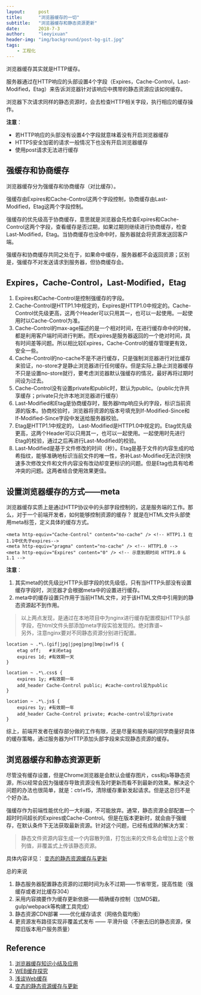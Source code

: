 ```yaml
---
layout:     post
title:      "浏览器缓存的一切"
subtitle:   "浏览器缓存和静态资源更新"
date:       2018-7-3
author:     "leeyixuan"
header-img: "img/background/post-bg-git.jpg"
tags:
    - 工程化
---
```




浏览器缓存其实就是HTTP缓存。

服务器通过在HTTP响应的头部设置4个字段（Expires，Cache-Control，Last-Modified，Etag）来告诉浏览器针对该响应中携带的静态资源应该如何缓存。

浏览器下次请求同样的静态资源时，会去检查HTTP相关字段，执行相应的缓存操作。

**注意**：
- 若HTTP响应的头部没有设置4个字段就意味着没有开启浏览器缓存
- HTTPS安全加密的请求一般情况下也没有开启浏览器缓存
- 使用post请求无法进行缓存



## 强缓存和协商缓存
浏览器缓存分为强缓存和协商缓存（对比缓存）。

强缓存由Expires和Cache-Control这两个字段控制，协商缓存由Last-Modified，Etag这两个字段控制。

强缓存的优先级高于协商缓存，意思就是浏览器会先检查Expires和Cache-Control这两个字段，查看缓存是否过期，如果过期则继续进行协商缓存，检查Last-Modified，Etag。当协商缓存也没命中时，服务器就会将资源发送回客户端。

强缓存和协商缓存共同之处在于，如果命中缓存，服务器都不会返回资源；区别是，强缓存不对发送请求到服务器，但协商缓存会。





## Expires，Cache-Control，Last-Modified，Etag



1. Expires和Cache-Control是控制强缓存的字段。
2. Cache-Control是HTTP1.1中规定的，Expires是HTTP1.0中规定的。Cache-Control优先级更高，这两个Header可以只用其一，也可以一起使用。一起使用时以Cache-Control为准。
3. Cache-Control的max-age描述的是一个相对时间，在进行缓存命中的时候，都是利用客户端时间进行判断。而Expires是服务器返回的一个绝对时间，具有时间差等问题。所以相比较Expires，Cache-Control的缓存管理更有效，安全一些。
4. Cache-Control的no-cache不是不进行缓存，只是强制浏览器进行对比缓存来验证，no-store才是静止浏览器进行任何缓存。但是实际上静止浏览器缓存不只是设置no-store就行，要考虑浏览器默认强缓存的情况，最好再将过期时间设为过去。
5. Cache-Control没有设置private和public时，默认为public。（public允许共享缓存；private只允许本地浏览器进行缓存）
5. Last-Modified和Etag是协商缓存时，服务器http响应头的字段，标识当前资源的版本。协商校验时，浏览器将资源的版本号填充到If-Modified-Since和If-Modified-Since字段中发送给服务器校验。
6. Etag是HTTP1.1中规定的， Last-Modified是HTTP1.0中规定的。Etag优先级更高，这两个Header可以只用其一，也可以一起使用。一起使用时先进行 Etag的校验，通过之后再进行Last-Modified的校验。
7. Last-Modified是基于文件修改的时间（秒）。Etag是基于文件的内容生成的哈希指纹，能够准确地标识当前文件的唯一性，弥补Last-Modified无法识别快速多次修改文件和文件内容没有改动却变更标识的问题。但是Etag也具有哈希冲突的问题。这两者结合使用效果更佳。


## 设置浏览器缓存的方式——meta
浏览器缓存实质上是通过HTTP协议中的头部字段控制的，这是服务端的工作。那么，对于一个前端开发者，如何能够控制资源的缓存？
就是在HTML文件头部使用meta标签，定义具体的缓存方式。
```
<meta http-equiv="Cache-Control" content="no-cache" /> <!-- HTTP1.1 在1.1中优先于expires-->
<meta http-equiv="pragma" content="no-cache" /> <!-- HTTP1.0 -->
<meta http-equiv="Expires" content="0" /> <!-- 示意到期时间 HTTP1.0 & 1.1 -->
```

**注意**：
1. 其实meta的优先级比HTTP头部字段的优先级低，只有当HTTP头部没有设置缓存字段时，浏览器才会根据meta中的设置进行缓存。
2. meta中的缓存设置只作用于当前HTML文件，对于该HTML文件中引用到的静态资源起不到作用。
>以上两点发现，是通过在本地项目中为nginx进行缓存配置模拟HTTP头部字段，在html文件头部添加meta字段实验发现的。绝对靠谱~     
>另外，注意nginx要对不同静态资源分别进行配置。

```
location ~ .*\.(gif|jpg|jpeg|png|bmp|swf)$ {
    etag off;   #关闭etag
    expires 1d; #有效期一天 
}

location ~ .*\.css$ {
    expires 1y; #有效期一年
    add_header Cache-Control public; #cache-control设为public
}

location ~ .*\.js$ {
    expires 1y; #有效期一年
    add_header Cache-Control private; #cache-control设为private
}
```

综上，前端开发者在缓存部分做的工作有限，还是尽量和服务端的同学商量好具体的缓存策略，通过服务器为HTTP添加头部字段来实现静态资源的缓存。



## 浏览器缓存和静态资源更新


尽管没有缓存设置，但是Chrome浏览器是会默认会缓存图片，css和js等静态资源，所以经常会因为强缓存导致资源没有及时更新而看不到最新的效果。解决这个问题的办法也很简单，就是：ctrl+f5，清除缓存重新发起请求。但是这总归不是个好办法。

强缓存作为前端性能优化的一大利器，不可能放弃。通常，静态资源全部配置一个超时时间超长的Expires或Cache-Control。但是在版本更新时，就会由于强缓存，在默认条件下无法获取最新资源。针对这个问题，已经有成熟的解决方案：
>静态文件资源内容生成一个内容散列值，打包出来的文件名会增加上这个散列值，非覆盖式上传该静态资源。

具体内容详见： [变态的静态资源缓存与更新 ](https://my.oschina.net/jathon/blog/404968)

总的来说
1. 静态服务器配置静态资源的过期时间为永不过期——节省带宽，提高性能（强缓存或者对比缓存304）
2. 采用内容摘要作为缓存更新依据——精确缓存控制（加MD5戳，gulp/webpack等构建工具完成）
3. 静态资源CDN部署 ——优化缓存请求（网络负载均衡）
4. 更资源发布路径实现非覆盖式发布 —— 平滑升级（不删去旧的静态资源，保障旧版本用户服务质量）



## Reference
1. [浏览器缓存知识小结及应用 ](http://www.cnblogs.com/lyzg/p/5125934.html)
2. [WEB缓存探究 ](https://segmentfault.com/a/1190000010367680)
3. [浅谈Web缓存](http://www.alloyteam.com/2016/03/discussion-on-web-caching/)
4. [变态的静态资源缓存与更新 ](https://my.oschina.net/jathon/blog/404968)